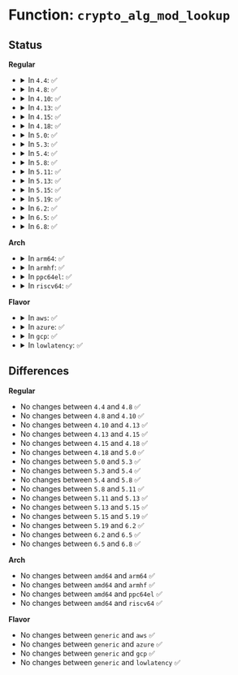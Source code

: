 # Function: <code>crypto_alg_mod_lookup</code>

## Status
<b>Regular</b>
<ul>
<li>
<details>
<summary>In <code>4.4</code>: ✅</summary>

```c
struct crypto_alg *crypto_alg_mod_lookup(const char *name, u32 type, u32 mask);
```

**Collision:** Unique Global

**Inline:** No

**Transformation:** False

**Instances:**

```
In crypto/api.c (ffffffff8139c9e0)
Location: crypto/api.c:249
Inline: False
Direct callers:
  - crypto/api.c:crypto_has_alg
  - crypto/api.c:crypto_alloc_base
  - crypto/ablkcipher.c:crypto_lookup_skcipher
  - crypto/ablkcipher.c:crypto_lookup_skcipher
  - crypto/blkcipher.c:skcipher_geniv_alloc
```
**Symbols:**

```
ffffffff8139c9e0-ffffffff8139ca85: crypto_alg_mod_lookup (STB_GLOBAL)
```
</details>
</li>
<li>
<details>
<summary>In <code>4.8</code>: ✅</summary>

```c
struct crypto_alg *crypto_alg_mod_lookup(const char *name, u32 type, u32 mask);
```

**Collision:** Unique Global

**Inline:** No

**Transformation:** False

**Instances:**

```
In crypto/api.c (ffffffff813d98b0)
Location: crypto/api.c:249
Inline: False
Direct callers:
  - crypto/api.c:crypto_has_alg
  - crypto/api.c:crypto_alloc_base
```
**Symbols:**

```
ffffffff813d98b0-ffffffff813d9959: crypto_alg_mod_lookup (STB_GLOBAL)
```
</details>
</li>
<li>
<details>
<summary>In <code>4.10</code>: ✅</summary>

```c
struct crypto_alg *crypto_alg_mod_lookup(const char *name, u32 type, u32 mask);
```

**Collision:** Unique Global

**Inline:** No

**Transformation:** False

**Instances:**

```
In crypto/api.c (ffffffff813f11e0)
Location: crypto/api.c:249
Inline: False
Direct callers:
  - crypto/api.c:crypto_has_alg
  - crypto/api.c:crypto_alloc_base
```
**Symbols:**

```
ffffffff813f11e0-ffffffff813f1289: crypto_alg_mod_lookup (STB_GLOBAL)
```
</details>
</li>
<li>
<details>
<summary>In <code>4.13</code>: ✅</summary>

```c
struct crypto_alg *crypto_alg_mod_lookup(const char *name, u32 type, u32 mask);
```

**Collision:** Unique Global

**Inline:** No

**Transformation:** False

**Instances:**

```
In crypto/api.c (ffffffff813fd470)
Location: crypto/api.c:249
Inline: False
Direct callers:
  - crypto/api.c:crypto_has_alg
  - crypto/api.c:crypto_alloc_base
```
**Symbols:**

```
ffffffff813fd470-ffffffff813fd525: crypto_alg_mod_lookup (STB_GLOBAL)
```
</details>
</li>
<li>
<details>
<summary>In <code>4.15</code>: ✅</summary>

```c
struct crypto_alg *crypto_alg_mod_lookup(const char *name, u32 type, u32 mask);
```

**Collision:** Unique Global

**Inline:** No

**Transformation:** False

**Instances:**

```
In crypto/api.c (ffffffff814259f0)
Location: crypto/api.c:250
Inline: False
Direct callers:
  - crypto/api.c:crypto_has_alg
  - crypto/api.c:crypto_alloc_base
```
**Symbols:**

```
ffffffff814259f0-ffffffff81425aa8: crypto_alg_mod_lookup (STB_GLOBAL)
```
</details>
</li>
<li>
<details>
<summary>In <code>4.18</code>: ✅</summary>

```c
struct crypto_alg *crypto_alg_mod_lookup(const char *name, u32 type, u32 mask);
```

**Collision:** Unique Global

**Inline:** No

**Transformation:** False

**Instances:**

```
In crypto/api.c (ffffffff814586d0)
Location: crypto/api.c:264
Inline: False
Direct callers:
  - crypto/api.c:crypto_has_alg
  - crypto/api.c:crypto_alloc_tfm
  - crypto/api.c:crypto_alloc_base
```
**Symbols:**

```
ffffffff814586d0-ffffffff814588ed: crypto_alg_mod_lookup (STB_GLOBAL)
```
</details>
</li>
<li>
<details>
<summary>In <code>5.0</code>: ✅</summary>

```c
struct crypto_alg *crypto_alg_mod_lookup(const char *name, u32 type, u32 mask);
```

**Collision:** Unique Global

**Inline:** No

**Transformation:** False

**Instances:**

```
In crypto/api.c (ffffffff81475b10)
Location: crypto/api.c:264
Inline: False
Direct callers:
  - crypto/api.c:crypto_has_alg
  - crypto/api.c:crypto_alloc_tfm
  - crypto/api.c:crypto_alloc_base
```
**Symbols:**

```
ffffffff81475b10-ffffffff81475d2d: crypto_alg_mod_lookup (STB_GLOBAL)
```
</details>
</li>
<li>
<details>
<summary>In <code>5.3</code>: ✅</summary>

```c
struct crypto_alg *crypto_alg_mod_lookup(const char *name, u32 type, u32 mask);
```

**Collision:** Unique Global

**Inline:** No

**Transformation:** False

**Instances:**

```
In crypto/api.c (ffffffff814a3a00)
Location: crypto/api.c:259
Inline: False
Direct callers:
  - crypto/api.c:crypto_has_alg
  - crypto/api.c:crypto_alloc_tfm
  - crypto/api.c:crypto_alloc_base
```
**Symbols:**

```
ffffffff814a3a00-ffffffff814a3c11: crypto_alg_mod_lookup (STB_GLOBAL)
```
</details>
</li>
<li>
<details>
<summary>In <code>5.4</code>: ✅</summary>

```c
struct crypto_alg *crypto_alg_mod_lookup(const char *name, u32 type, u32 mask);
```

**Collision:** Unique Global

**Inline:** No

**Transformation:** False

**Instances:**

```
In crypto/api.c (ffffffff814be630)
Location: crypto/api.c:261
Inline: False
Direct callers:
  - crypto/api.c:crypto_has_alg
  - crypto/api.c:crypto_alloc_tfm
  - crypto/api.c:crypto_alloc_base
```
**Symbols:**

```
ffffffff814be630-ffffffff814be841: crypto_alg_mod_lookup (STB_GLOBAL)
```
</details>
</li>
<li>
<details>
<summary>In <code>5.8</code>: ✅</summary>

```c
struct crypto_alg *crypto_alg_mod_lookup(const char *name, u32 type, u32 mask);
```

**Collision:** Unique Global

**Inline:** No

**Transformation:** False

**Instances:**

```
In crypto/api.c (ffffffff8151ec60)
Location: crypto/api.c:261
Inline: False
Direct callers:
  - crypto/api.c:crypto_has_alg
  - crypto/api.c:crypto_alloc_tfm
  - crypto/api.c:crypto_alloc_base
```
**Symbols:**

```
ffffffff8151ec60-ffffffff8151ee70: crypto_alg_mod_lookup (STB_GLOBAL)
```
</details>
</li>
<li>
<details>
<summary>In <code>5.11</code>: ✅</summary>

```c
struct crypto_alg *crypto_alg_mod_lookup(const char *name, u32 type, u32 mask);
```

**Collision:** Unique Global

**Inline:** No

**Transformation:** False

**Instances:**

```
In crypto/api.c (ffffffff8153bab0)
Location: crypto/api.c:261
Inline: False
Direct callers:
  - crypto/api.c:crypto_has_alg
  - crypto/api.c:crypto_alloc_tfm_node
  - crypto/api.c:crypto_alloc_base
```
**Symbols:**

```
ffffffff8153bab0-ffffffff8153bcc0: crypto_alg_mod_lookup (STB_GLOBAL)
```
</details>
</li>
<li>
<details>
<summary>In <code>5.13</code>: ✅</summary>

```c
struct crypto_alg *crypto_alg_mod_lookup(const char *name, u32 type, u32 mask);
```

**Collision:** Unique Global

**Inline:** No

**Transformation:** False

**Instances:**

```
In crypto/api.c (ffffffff815441a0)
Location: crypto/api.c:261
Inline: False
Direct callers:
  - crypto/api.c:crypto_has_alg
  - crypto/api.c:crypto_alloc_tfm_node
  - crypto/api.c:crypto_alloc_base
```
**Symbols:**

```
ffffffff815441a0-ffffffff815443b0: crypto_alg_mod_lookup (STB_GLOBAL)
```
</details>
</li>
<li>
<details>
<summary>In <code>5.15</code>: ✅</summary>

```c
struct crypto_alg *crypto_alg_mod_lookup(const char *name, u32 type, u32 mask);
```

**Collision:** Unique Global

**Inline:** No

**Transformation:** False

**Instances:**

```
In crypto/api.c (ffffffff815a4940)
Location: crypto/api.c:261
Inline: False
Direct callers:
  - crypto/api.c:crypto_has_alg
  - crypto/api.c:crypto_alloc_tfm_node
  - crypto/api.c:crypto_alloc_base
```
**Symbols:**

```
ffffffff815a4940-ffffffff815a4b50: crypto_alg_mod_lookup (STB_GLOBAL)
```
</details>
</li>
<li>
<details>
<summary>In <code>5.19</code>: ✅</summary>

```c
struct crypto_alg *crypto_alg_mod_lookup(const char *name, u32 type, u32 mask);
```

**Collision:** Unique Global

**Inline:** No

**Transformation:** False

**Instances:**

```
In crypto/api.c (ffffffff8164b780)
Location: crypto/api.c:316
Inline: False
Direct callers:
  - crypto/api.c:crypto_has_alg
  - crypto/api.c:crypto_alloc_tfm_node
  - crypto/api.c:crypto_alloc_base
```
**Symbols:**

```
ffffffff8164b780-ffffffff8164b9aa: crypto_alg_mod_lookup (STB_GLOBAL)
```
</details>
</li>
<li>
<details>
<summary>In <code>6.2</code>: ✅</summary>

```c
struct crypto_alg *crypto_alg_mod_lookup(const char *name, u32 type, u32 mask);
```

**Collision:** Unique Global

**Inline:** No

**Transformation:** False

**Instances:**

```
In crypto/api.c (ffffffff81704820)
Location: crypto/api.c:315
Inline: False
Direct callers:
  - crypto/api.c:crypto_has_alg
  - crypto/api.c:crypto_alloc_tfm_node
  - crypto/api.c:crypto_alloc_base
```
**Symbols:**

```
ffffffff81704820-ffffffff81704a4a: crypto_alg_mod_lookup (STB_GLOBAL)
```
</details>
</li>
<li>
<details>
<summary>In <code>6.5</code>: ✅</summary>

```c
struct crypto_alg *crypto_alg_mod_lookup(const char *name, u32 type, u32 mask);
```

**Collision:** Unique Global

**Inline:** No

**Transformation:** False

**Instances:**

```
In crypto/api.c (ffffffff8173eb40)
Location: crypto/api.c:315
Inline: False
Direct callers:
  - crypto/api.c:crypto_has_alg
  - crypto/api.c:crypto_alloc_tfm_node
  - crypto/api.c:crypto_alloc_base
```
**Symbols:**

```
ffffffff8173eb40-ffffffff8173ed85: crypto_alg_mod_lookup (STB_GLOBAL)
```
</details>
</li>
<li>
<details>
<summary>In <code>6.8</code>: ✅</summary>

```c
struct crypto_alg *crypto_alg_mod_lookup(const char *name, u32 type, u32 mask);
```

**Collision:** Unique Global

**Inline:** No

**Transformation:** False

**Instances:**

```
In crypto/api.c (ffffffff8177f9c0)
Location: crypto/api.c:315
Inline: False
Direct callers:
  - crypto/api.c:crypto_has_alg
  - crypto/api.c:crypto_alloc_tfm_node
  - crypto/api.c:crypto_alloc_base
```
**Symbols:**

```
ffffffff8177f9c0-ffffffff8177fc05: crypto_alg_mod_lookup (STB_GLOBAL)
```
</details>
</li>
</ul>
<b>Arch</b>
<ul>
<li>
<details>
<summary>In <code>arm64</code>: ✅</summary>

```c
struct crypto_alg *crypto_alg_mod_lookup(const char *name, u32 type, u32 mask);
```

**Collision:** Unique Global

**Inline:** No

**Transformation:** False

**Instances:**

```
In crypto/api.c (ffff8000105b7600)
Location: crypto/api.c:261
Inline: False
Direct callers:
  - crypto/api.c:crypto_has_alg
  - crypto/api.c:crypto_alloc_tfm
  - crypto/api.c:crypto_alloc_tfm
  - crypto/api.c:crypto_alloc_base
```
**Symbols:**

```
ffff8000105b7600-ffff8000105b7850: crypto_alg_mod_lookup (STB_GLOBAL)
```
</details>
</li>
<li>
<details>
<summary>In <code>armhf</code>: ✅</summary>

```c
struct crypto_alg *crypto_alg_mod_lookup(const char *name, u32 type, u32 mask);
```

**Collision:** Unique Global

**Inline:** No

**Transformation:** False

**Instances:**

```
In crypto/api.c (c076630c)
Location: crypto/api.c:261
Inline: False
Direct callers:
  - crypto/api.c:crypto_has_alg
  - crypto/api.c:crypto_alloc_tfm
  - crypto/api.c:crypto_alloc_base
```
**Symbols:**

```
c076630c-c07664fc: crypto_alg_mod_lookup (STB_GLOBAL)
```
</details>
</li>
<li>
<details>
<summary>In <code>ppc64el</code>: ✅</summary>

```c
struct crypto_alg *crypto_alg_mod_lookup(const char *name, u32 type, u32 mask);
```

**Collision:** Unique Global

**Inline:** No

**Transformation:** False

**Instances:**

```
In crypto/api.c (c00000000073c250)
Location: crypto/api.c:261
Inline: False
Direct callers:
  - crypto/api.c:crypto_has_alg
  - crypto/api.c:crypto_alloc_tfm
  - crypto/api.c:crypto_alloc_tfm
  - crypto/api.c:crypto_alloc_base
```
**Symbols:**

```
c00000000073c250-c00000000073c528: crypto_alg_mod_lookup (STB_GLOBAL)
```
</details>
</li>
<li>
<details>
<summary>In <code>riscv64</code>: ✅</summary>

```c
struct crypto_alg *crypto_alg_mod_lookup(const char *name, u32 type, u32 mask);
```

**Collision:** Unique Global

**Inline:** No

**Transformation:** False

**Instances:**

```
In crypto/api.c (ffffffe0003fde04)
Location: crypto/api.c:261
Inline: False
Direct callers:
  - crypto/api.c:crypto_has_alg
  - crypto/api.c:crypto_alloc_tfm
  - crypto/api.c:crypto_alloc_tfm
  - crypto/api.c:crypto_alloc_base
```
**Symbols:**

```
ffffffe0003fde04-ffffffe0003fdfae: crypto_alg_mod_lookup (STB_GLOBAL)
```
</details>
</li>
</ul>
<b>Flavor</b>
<ul>
<li>
<details>
<summary>In <code>aws</code>: ✅</summary>

```c
struct crypto_alg *crypto_alg_mod_lookup(const char *name, u32 type, u32 mask);
```

**Collision:** Unique Global

**Inline:** No

**Transformation:** False

**Instances:**

```
In crypto/api.c (ffffffff814b6c10)
Location: crypto/api.c:261
Inline: False
Direct callers:
  - crypto/api.c:crypto_has_alg
  - crypto/api.c:crypto_alloc_tfm
  - crypto/api.c:crypto_alloc_base
```
**Symbols:**

```
ffffffff814b6c10-ffffffff814b6e21: crypto_alg_mod_lookup (STB_GLOBAL)
```
</details>
</li>
<li>
<details>
<summary>In <code>azure</code>: ✅</summary>

```c
struct crypto_alg *crypto_alg_mod_lookup(const char *name, u32 type, u32 mask);
```

**Collision:** Unique Global

**Inline:** No

**Transformation:** False

**Instances:**

```
In crypto/api.c (ffffffff814a7630)
Location: crypto/api.c:261
Inline: False
Direct callers:
  - crypto/api.c:crypto_has_alg
  - crypto/api.c:crypto_alloc_tfm
  - crypto/api.c:crypto_alloc_base
```
**Symbols:**

```
ffffffff814a7630-ffffffff814a7841: crypto_alg_mod_lookup (STB_GLOBAL)
```
</details>
</li>
<li>
<details>
<summary>In <code>gcp</code>: ✅</summary>

```c
struct crypto_alg *crypto_alg_mod_lookup(const char *name, u32 type, u32 mask);
```

**Collision:** Unique Global

**Inline:** No

**Transformation:** False

**Instances:**

```
In crypto/api.c (ffffffff814b2ca0)
Location: crypto/api.c:261
Inline: False
Direct callers:
  - crypto/api.c:crypto_has_alg
  - crypto/api.c:crypto_alloc_tfm
  - crypto/api.c:crypto_alloc_base
```
**Symbols:**

```
ffffffff814b2ca0-ffffffff814b2eb1: crypto_alg_mod_lookup (STB_GLOBAL)
```
</details>
</li>
<li>
<details>
<summary>In <code>lowlatency</code>: ✅</summary>

```c
struct crypto_alg *crypto_alg_mod_lookup(const char *name, u32 type, u32 mask);
```

**Collision:** Unique Global

**Inline:** No

**Transformation:** False

**Instances:**

```
In crypto/api.c (ffffffff814cb720)
Location: crypto/api.c:261
Inline: False
Direct callers:
  - crypto/api.c:crypto_has_alg
  - crypto/api.c:crypto_alloc_tfm
  - crypto/api.c:crypto_alloc_base
```
**Symbols:**

```
ffffffff814cb720-ffffffff814cb931: crypto_alg_mod_lookup (STB_GLOBAL)
```
</details>
</li>
</ul>

## Differences
<b>Regular</b>
<ul>
<li>
No changes between <code>4.4</code> and <code>4.8</code> ✅
</li>
<li>
No changes between <code>4.8</code> and <code>4.10</code> ✅
</li>
<li>
No changes between <code>4.10</code> and <code>4.13</code> ✅
</li>
<li>
No changes between <code>4.13</code> and <code>4.15</code> ✅
</li>
<li>
No changes between <code>4.15</code> and <code>4.18</code> ✅
</li>
<li>
No changes between <code>4.18</code> and <code>5.0</code> ✅
</li>
<li>
No changes between <code>5.0</code> and <code>5.3</code> ✅
</li>
<li>
No changes between <code>5.3</code> and <code>5.4</code> ✅
</li>
<li>
No changes between <code>5.4</code> and <code>5.8</code> ✅
</li>
<li>
No changes between <code>5.8</code> and <code>5.11</code> ✅
</li>
<li>
No changes between <code>5.11</code> and <code>5.13</code> ✅
</li>
<li>
No changes between <code>5.13</code> and <code>5.15</code> ✅
</li>
<li>
No changes between <code>5.15</code> and <code>5.19</code> ✅
</li>
<li>
No changes between <code>5.19</code> and <code>6.2</code> ✅
</li>
<li>
No changes between <code>6.2</code> and <code>6.5</code> ✅
</li>
<li>
No changes between <code>6.5</code> and <code>6.8</code> ✅
</li>
</ul>
<b>Arch</b>
<ul>
<li>
No changes between <code>amd64</code> and <code>arm64</code> ✅
</li>
<li>
No changes between <code>amd64</code> and <code>armhf</code> ✅
</li>
<li>
No changes between <code>amd64</code> and <code>ppc64el</code> ✅
</li>
<li>
No changes between <code>amd64</code> and <code>riscv64</code> ✅
</li>
</ul>
<b>Flavor</b>
<ul>
<li>
No changes between <code>generic</code> and <code>aws</code> ✅
</li>
<li>
No changes between <code>generic</code> and <code>azure</code> ✅
</li>
<li>
No changes between <code>generic</code> and <code>gcp</code> ✅
</li>
<li>
No changes between <code>generic</code> and <code>lowlatency</code> ✅
</li>
</ul>
